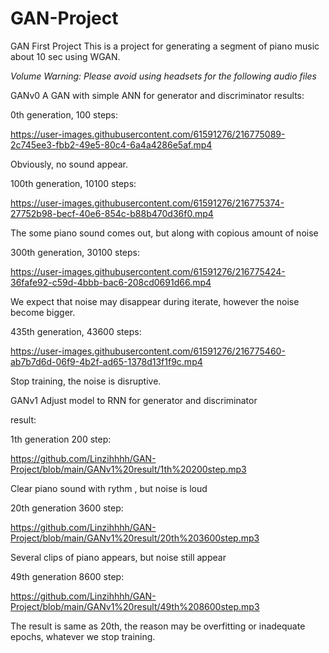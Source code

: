 # GAN-Project
GAN First Project
This is a project for generating a segment of piano music about 10 sec using WGAN.

*Volume Warning: Please avoid using headsets for the following audio files*

GANv0 A GAN with simple ANN for generator and discriminator
results:

0th generation, 100 steps: 

https://user-images.githubusercontent.com/61591276/216775089-2c745ee3-fbb2-49e5-80c4-6a4a4286e5af.mp4

Obviously, no sound appear.

100th generation, 10100 steps: 

https://user-images.githubusercontent.com/61591276/216775374-27752b98-becf-40e6-854c-b88b470d36f0.mp4

The some piano sound comes out, but along with copious amount of noise

300th generation, 30100 steps: 

https://user-images.githubusercontent.com/61591276/216775424-36fafe92-c59d-4bbb-bac6-208cd0691d66.mp4

We expect that noise may disappear during iterate, however the noise become bigger.

435th generation, 43600 steps: 

https://user-images.githubusercontent.com/61591276/216775460-ab7b7d6d-06f9-4b2f-ad65-1378d13f1f9c.mp4

Stop training, the noise is disruptive.



GANv1 Adjust model to RNN for generator and discriminator

result:

1th generation 200 step:

https://github.com/Linzihhhh/GAN-Project/blob/main/GANv1%20result/1th%20200step.mp3

Clear piano sound with rythm , but noise is loud

20th generation 3600 step:

https://github.com/Linzihhhh/GAN-Project/blob/main/GANv1%20result/20th%203600step.mp3

Several clips of piano appears, but noise still appear

49th generation 8600 step:

https://github.com/Linzihhhh/GAN-Project/blob/main/GANv1%20result/49th%208600step.mp3

The result is same as 20th, the reason may be overfitting or inadequate epochs, whatever we stop training.










